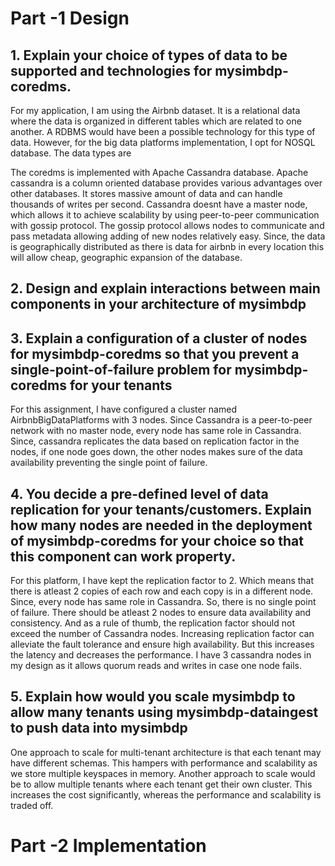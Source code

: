 # Part -1 Design

## 1. Explain your choice of types of data to be supported and technologies for mysimbdp-coredms. 

For my application, I am using the Airbnb dataset. It is a relational data where the data is organized in different tables which are related to one another. A RDBMS would have been a possible technology for this type of data. However, for the big data platforms implementation, I opt for NOSQL database. The data types are 

The coredms is implemented with Apache Cassandra database. Apache cassandra is a column oriented database provides various advantages over other databases. It stores massive amount of data and can handle thousands of writes per second. Cassandra doesnt have a master node, which allows it to achieve scalability by using peer-to-peer communication with gossip protocol. The gossip protocol allows nodes to communicate and pass metadata allowing adding of new nodes relatively easy. Since, the data is geographically distributed as there is data for airbnb in every location this will allow cheap, geographic expansion of the database.


## 2. Design and explain interactions between main components in your architecture of mysimbdp



## 3. Explain a configuration of a cluster of nodes for mysimbdp-coredms so that you prevent a single-point-of-failure problem for mysimbdp-coredms for your tenants

For this assignment, I have configured a cluster named AirbnbBigDataPlatforms with 3 nodes. Since Cassandra is a peer-to-peer network with no master node, every node has same role in Cassandra. Since, cassandra replicates the data based on replication factor in the nodes, if one node goes down, the other nodes makes sure of the data availability preventing the single point of failure. 

## 4. You decide a pre-defined level of data replication for your tenants/customers. Explain how many nodes are needed in the deployment of mysimbdp-coredms for your choice so that this component can work property.
For this platform, I have kept the replication factor to 2. Which means that there is atleast 2 copies of each row and each copy is in a different node. Since, every node has same role in Cassandra. So, there is no single point of failure. There should be atleast 2 nodes to ensure data availability and consistency. And as a rule of thumb, the replication factor should not exceed the number of Cassandra nodes. Increasing replication factor can alleviate the fault tolerance and ensure high availability. But this increases the latency and decreases the performance. I have 3 cassandra nodes in my design as it allows quorum reads and writes in case one node fails.

## 5. Explain how would you scale mysimbdp to allow many tenants using mysimbdp-dataingest to push data into mysimbdp

One approach to scale for multi-tenant architecture is that each tenant may have different schemas. This hampers with performance and scalability as we store multiple keyspaces in memory. 
Another approach to scale would be to allow multiple tenants where each tenant get their own cluster. This increases the cost significantly, whereas the performance and scalability is traded off. 


# Part -2 Implementation